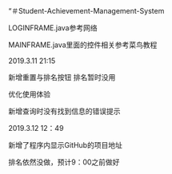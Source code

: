 “＃Student-Achievement-Management-System

LOGINFRAME.java参考网络

MAINFRAME.java里面的控件相关参考菜鸟教程

2019.3.11 21:15

新增重置与排名按钮 排名暂时没用

优化使用体验

新增查询时没有找到信息的错误提示

2019.3.12 12：49

新增了程序内显示GitHub的项目地址

排名依然没做，预计9：00之前做好
